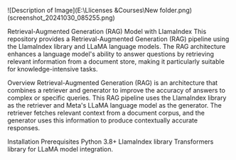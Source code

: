![Description of Image](E:\Llicenses &Courses\New folder.png)
(screenshot_20241030_085255.png)


Retrieval-Augmented Generation (RAG) Model with LlamaIndex
This repository provides a Retrieval-Augmented Generation (RAG) pipeline using the LlamaIndex library and LLaMA language models. The RAG architecture enhances a language model's ability to answer questions by retrieving relevant information from a document store, making it particularly suitable for knowledge-intensive tasks.

Overview
Retrieval-Augmented Generation (RAG) is an architecture that combines a retriever and generator to improve the accuracy of answers to complex or specific queries. This RAG pipeline uses the LlamaIndex library as the retriever and Meta's LLaMA language model as the generator. The retriever fetches relevant context from a document corpus, and the generator uses this information to produce contextually accurate responses.

Installation
Prerequisites
Python 3.8+
LlamaIndex library
Transformers library for LLaMA model integration.
